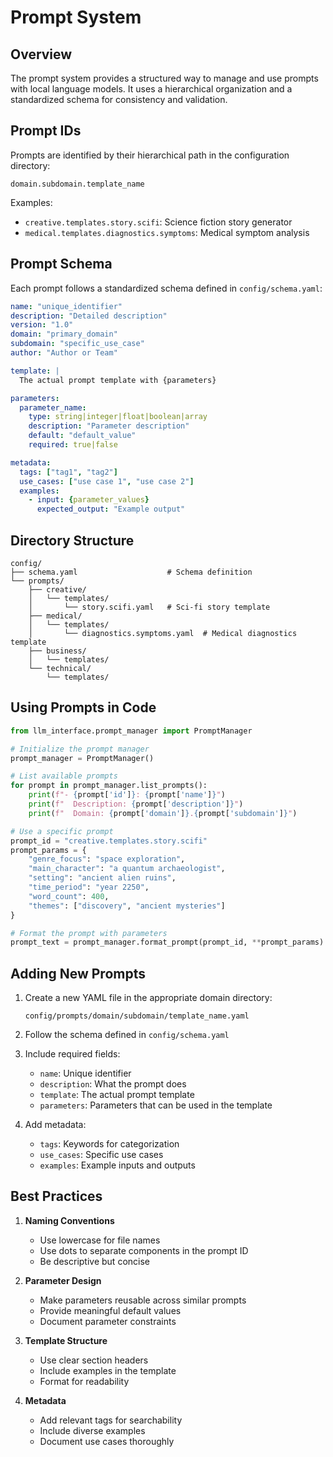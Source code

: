 # Prompt System

## Overview

The prompt system provides a structured way to manage and use prompts with local language models. It uses a hierarchical organization and a standardized schema for consistency and validation.

## Prompt IDs

Prompts are identified by their hierarchical path in the configuration directory:

```
domain.subdomain.template_name
```

Examples:
- `creative.templates.story.scifi`: Science fiction story generator
- `medical.templates.diagnostics.symptoms`: Medical symptom analysis

## Prompt Schema

Each prompt follows a standardized schema defined in `config/schema.yaml`:

```yaml
name: "unique_identifier"
description: "Detailed description"
version: "1.0"
domain: "primary_domain"
subdomain: "specific_use_case"
author: "Author or Team"

template: |
  The actual prompt template with {parameters}

parameters:
  parameter_name:
    type: string|integer|float|boolean|array
    description: "Parameter description"
    default: "default_value"
    required: true|false

metadata:
  tags: ["tag1", "tag2"]
  use_cases: ["use case 1", "use case 2"]
  examples:
    - input: {parameter_values}
      expected_output: "Example output"
```

## Directory Structure

```
config/
├── schema.yaml                    # Schema definition
└── prompts/
    ├── creative/
    │   └── templates/
    │       └── story.scifi.yaml   # Sci-fi story template
    ├── medical/
    │   └── templates/
    │       └── diagnostics.symptoms.yaml  # Medical diagnostics template
    ├── business/
    │   └── templates/
    └── technical/
        └── templates/
```

## Using Prompts in Code

```python
from llm_interface.prompt_manager import PromptManager

# Initialize the prompt manager
prompt_manager = PromptManager()

# List available prompts
for prompt in prompt_manager.list_prompts():
    print(f"- {prompt['id']}: {prompt['name']}")
    print(f"  Description: {prompt['description']}")
    print(f"  Domain: {prompt['domain']}.{prompt['subdomain']}")

# Use a specific prompt
prompt_id = "creative.templates.story.scifi"
prompt_params = {
    "genre_focus": "space exploration",
    "main_character": "a quantum archaeologist",
    "setting": "ancient alien ruins",
    "time_period": "year 2250",
    "word_count": 400,
    "themes": ["discovery", "ancient mysteries"]
}

# Format the prompt with parameters
prompt_text = prompt_manager.format_prompt(prompt_id, **prompt_params)
```

## Adding New Prompts

1. Create a new YAML file in the appropriate domain directory:
   ```
   config/prompts/domain/subdomain/template_name.yaml
   ```

2. Follow the schema defined in `config/schema.yaml`

3. Include required fields:
   - `name`: Unique identifier
   - `description`: What the prompt does
   - `template`: The actual prompt template
   - `parameters`: Parameters that can be used in the template

4. Add metadata:
   - `tags`: Keywords for categorization
   - `use_cases`: Specific use cases
   - `examples`: Example inputs and outputs

## Best Practices

1. **Naming Conventions**
   - Use lowercase for file names
   - Use dots to separate components in the prompt ID
   - Be descriptive but concise

2. **Parameter Design**
   - Make parameters reusable across similar prompts
   - Provide meaningful default values
   - Document parameter constraints

3. **Template Structure**
   - Use clear section headers
   - Include examples in the template
   - Format for readability

4. **Metadata**
   - Add relevant tags for searchability
   - Include diverse examples
   - Document use cases thoroughly 